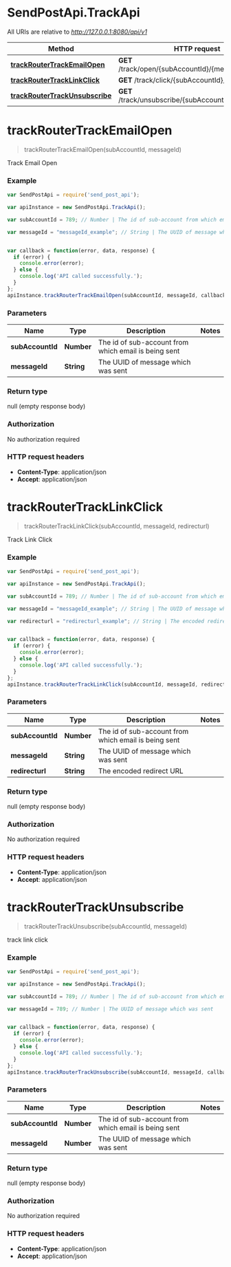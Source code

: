 # SendPostApi.TrackApi

All URIs are relative to *http://127.0.0.1:8080/api/v1*

Method | HTTP request | Description
------------- | ------------- | -------------
[**trackRouterTrackEmailOpen**](TrackApi.md#trackRouterTrackEmailOpen) | **GET** /track/open/{subAccountId}/{messageId}/1.png | 
[**trackRouterTrackLinkClick**](TrackApi.md#trackRouterTrackLinkClick) | **GET** /track/click/{subAccountId}/{messageId} | 
[**trackRouterTrackUnsubscribe**](TrackApi.md#trackRouterTrackUnsubscribe) | **GET** /track/unsubscribe/{subAccountId}/{messageId} | 


<a name="trackRouterTrackEmailOpen"></a>
# **trackRouterTrackEmailOpen**
> trackRouterTrackEmailOpen(subAccountId, messageId)



Track Email Open

### Example
```javascript
var SendPostApi = require('send_post_api');

var apiInstance = new SendPostApi.TrackApi();

var subAccountId = 789; // Number | The id of sub-account from which email is being sent

var messageId = "messageId_example"; // String | The UUID of message which was sent


var callback = function(error, data, response) {
  if (error) {
    console.error(error);
  } else {
    console.log('API called successfully.');
  }
};
apiInstance.trackRouterTrackEmailOpen(subAccountId, messageId, callback);
```

### Parameters

Name | Type | Description  | Notes
------------- | ------------- | ------------- | -------------
 **subAccountId** | **Number**| The id of sub-account from which email is being sent | 
 **messageId** | **String**| The UUID of message which was sent | 

### Return type

null (empty response body)

### Authorization

No authorization required

### HTTP request headers

 - **Content-Type**: application/json
 - **Accept**: application/json

<a name="trackRouterTrackLinkClick"></a>
# **trackRouterTrackLinkClick**
> trackRouterTrackLinkClick(subAccountId, messageId, redirecturl)



Track Link Click

### Example
```javascript
var SendPostApi = require('send_post_api');

var apiInstance = new SendPostApi.TrackApi();

var subAccountId = 789; // Number | The id of sub-account from which email is being sent

var messageId = "messageId_example"; // String | The UUID of message which was sent

var redirecturl = "redirecturl_example"; // String | The encoded redirect URL


var callback = function(error, data, response) {
  if (error) {
    console.error(error);
  } else {
    console.log('API called successfully.');
  }
};
apiInstance.trackRouterTrackLinkClick(subAccountId, messageId, redirecturl, callback);
```

### Parameters

Name | Type | Description  | Notes
------------- | ------------- | ------------- | -------------
 **subAccountId** | **Number**| The id of sub-account from which email is being sent | 
 **messageId** | **String**| The UUID of message which was sent | 
 **redirecturl** | **String**| The encoded redirect URL | 

### Return type

null (empty response body)

### Authorization

No authorization required

### HTTP request headers

 - **Content-Type**: application/json
 - **Accept**: application/json

<a name="trackRouterTrackUnsubscribe"></a>
# **trackRouterTrackUnsubscribe**
> trackRouterTrackUnsubscribe(subAccountId, messageId)



track link click

### Example
```javascript
var SendPostApi = require('send_post_api');

var apiInstance = new SendPostApi.TrackApi();

var subAccountId = 789; // Number | The id of sub-account from which email is being sent

var messageId = 789; // Number | The UUID of message which was sent


var callback = function(error, data, response) {
  if (error) {
    console.error(error);
  } else {
    console.log('API called successfully.');
  }
};
apiInstance.trackRouterTrackUnsubscribe(subAccountId, messageId, callback);
```

### Parameters

Name | Type | Description  | Notes
------------- | ------------- | ------------- | -------------
 **subAccountId** | **Number**| The id of sub-account from which email is being sent | 
 **messageId** | **Number**| The UUID of message which was sent | 

### Return type

null (empty response body)

### Authorization

No authorization required

### HTTP request headers

 - **Content-Type**: application/json
 - **Accept**: application/json

